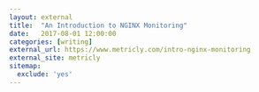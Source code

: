 ```yaml
---
layout: external
title:  "An Introduction to NGINX Monitoring"
date:   2017-08-01 12:00:00
categories: [writing]
external_url: https://www.metricly.com/intro-nginx-monitoring
external_site: metricly
sitemap:
  exclude: 'yes'
---
```

